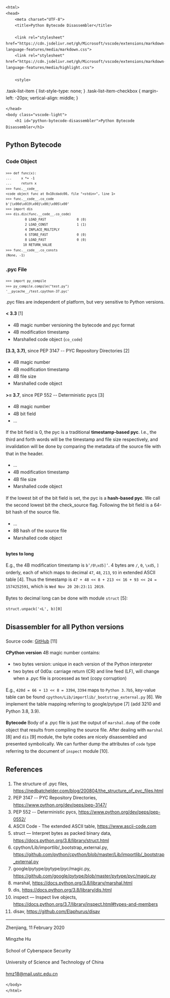 <!DOCTYPE html>
    <html>
    <head>
        <meta charset="UTF-8">
        <title>Python Bytecode Disassembler</title>
        
        <link rel="stylesheet" href="https://cdn.jsdelivr.net/gh/Microsoft/vscode/extensions/markdown-language-features/media/markdown.css">
        <link rel="stylesheet" href="https://cdn.jsdelivr.net/gh/Microsoft/vscode/extensions/markdown-language-features/media/highlight.css">
        
        <style>
.task-list-item { list-style-type: none; } .task-list-item-checkbox { margin-left: -20px; vertical-align: middle; }
</style>
        <style>
            body {
                font-family: -apple-system, BlinkMacSystemFont, 'Segoe WPC', 'Segoe UI', 'Ubuntu', 'Droid Sans', sans-serif;
                font-size: 14px;
                line-height: 1.6;
            }
        </style>
        
        
    </head>
    <body class="vscode-light">
        <h1 id="python-bytecode-disassembler">Python Bytecode Disassembler</h1>
<h2 id="python-bytecode">Python Bytecode</h2>
<h3 id="code-object">Code Object</h3>
<pre><code><code><div>&gt;&gt;&gt; def func(x):
...     x *= -1
...     return x
&gt;&gt;&gt; func.__code__
&lt;code object func at 0x10cdadc00, file &quot;&lt;stdin&gt;&quot;, line 1&gt;
&gt;&gt;&gt; func.__code__.co_code
b'|\x00d\x019\x00}\x00|\x00S\x00’
&gt;&gt;&gt; import dis
&gt;&gt;&gt; dis.dis(func.__code__.co_code)
          0 LOAD_FAST                0 (0)
          2 LOAD_CONST               1 (1)
          4 INPLACE_MULTIPLY
          6 STORE_FAST               0 (0)
          8 LOAD_FAST                0 (0)
         10 RETURN_VALUE
&gt;&gt;&gt; func.__code__.co_consts
(None, -1)
</div></code></code></pre>
<h3 id="pyc-file">.pyc File</h3>
<pre><code><code><div>&gt;&gt;&gt; import py_compile
&gt;&gt;&gt; py_compile.compile(&quot;test.py&quot;)
'__pycache__/test.cpython-37.pyc'
</div></code></code></pre>
<p>.pyc files are independent of platform, but very sensitive to Python versions.</p>
<p><strong>&lt; 3.3</strong> [1]</p>
<ul>
<li>4B magic number versioning the bytecode and pyc format</li>
<li>4B modification timestamp</li>
<li>Marshalled code object (<code>co_code</code>)</li>
</ul>
<p><strong>[3.3, 3.7)</strong>, since PEP 3147 -- PYC Repository Directories [2]</p>
<ul>
<li>4B magic number</li>
<li>4B modification timestamp</li>
<li>4B file size</li>
<li>Marshalled code object</li>
</ul>
<p><strong>&gt;= 3.7</strong>, since PEP 552 -- Deterministic pycs [3]</p>
<ul>
<li>4B magic number</li>
<li>4B bit field</li>
<li>...</li>
</ul>
<p>If the bit field is 0, the pyc is a traditional <strong>timestamp-based pyc</strong>. I.e., the third and forth words will be the timestamp and file size respectively, and invalidation will be done by comparing the metadata of the source file with that in the header.</p>
<ul>
<li>...</li>
<li>4B modification timestamp</li>
<li>4B file size</li>
<li>Marshalled code object</li>
</ul>
<p>If the lowest bit of the bit field is set, the pyc is a <strong>hash-based pyc</strong>. We call the second lowest bit the check_source flag. Following the bit field is a 64-bit hash of the source file.</p>
<ul>
<li>...</li>
<li>8B hash of the source file</li>
<li>Marshalled code object</li>
</ul>
<p><img src="file:////Users/hmz/Documents/HMZ/fig/4-0.png" alt=""></p>
<p><strong>bytes to long</strong></p>
<p>E.g., the 4B modification timestamp is <code>b’/0\xd5]’</code>. 4 bytes are <code>/</code>, <code>0</code>, <code>\xd5</code>, <code>]</code> orderly, each of which maps to decimal <code>47</code>, <code>48</code>, <code>213</code>, <code>93</code> in extended ASCII table [4]. Thus the timestamp is <code>47 + 48 &lt;&lt; 8 + 213 &lt;&lt; 16 + 93 &lt;&lt; 24 = 1574252591</code>, which is <code>Wed Nov 20 20:23:11 2019</code>.</p>
<p>Bytes to decimal long can be done with module <code>struct</code> [5]:</p>
<pre><code class="language-python"><div>struct.unpack(<span class="hljs-string">'&lt;L'</span>, b)[<span class="hljs-number">0</span>]
</div></code></pre>
<h2 id="disassembler-for-all-python-versions">Disassembler for all Python versions</h2>
<p>Source code: <a href="https://github.com/Elaphurus/disav">GitHub</a> [11]</p>
<p><strong>CPython version</strong> 4B magic number contains:</p>
<ul>
<li>two bytes version: unique in each version of the Python interpreter</li>
<li>two bytes of 0d0a: carriage return (CR) and line feed (LF), will change when a .pyc file is processed as text (copy corruption)</li>
</ul>
<p>E.g., <code>420d = 66 + 13 &lt;&lt; 8 = 3394</code>, <code>3394</code> maps to <code>Python 3.7b5</code>, key-value table can be found <code>cpython/Lib/importlib/_bootstrap_external.py</code> [6]. We implement the table mapping referring to google/pytype [7] (add 3210 and Python 3.8, 3.9).</p>
<p><strong>Bytecode</strong> Body of a .pyc file is just the output of <code>marshal.dump</code> of the code object that results from compiling the source file. After dealing with <code>marshal</code> [8] and <code>dis</code> [9] module, the byte codes are nicely disassembled and presented symbolically. We can further dump the attributes of <code>code</code> type referring to the document of <code>inspect</code> module [10].</p>
<h2 id="references">References</h2>
<ol>
<li>The structure of .pyc files, <a href="https://nedbatchelder.com/blog/200804/the_structure_of_pyc_files.html">https://nedbatchelder.com/blog/200804/the_structure_of_pyc_files.html</a></li>
<li>PEP 3147 -- PYC Repository Directories, <a href="https://www.python.org/dev/peps/pep-3147/">https://www.python.org/dev/peps/pep-3147/</a></li>
<li>PEP 552 -- Deterministic pycs, <a href="https://www.python.org/dev/peps/pep-0552/">https://www.python.org/dev/peps/pep-0552/</a></li>
<li>ASCII Code - The extended ASCII table, <a href="https://www.ascii-code.com">https://www.ascii-code.com</a></li>
<li>struct — Interpret bytes as packed binary data, <a href="https://docs.python.org/3.8/library/struct.html">https://docs.python.org/3.8/library/struct.html</a></li>
<li>cpython/Lib/importlib/_bootstrap_external.py, <a href="https://github.com/python/cpython/blob/master/Lib/importlib/_bootstrap_external.py">https://github.com/python/cpython/blob/master/Lib/importlib/_bootstrap_external.py</a></li>
<li>google/pytype/pytype/pyc/magic.py, <a href="https://github.com/google/pytype/blob/master/pytype/pyc/magic.py">https://github.com/google/pytype/blob/master/pytype/pyc/magic.py</a></li>
<li>marshal, <a href="https://docs.python.org/3.8/library/marshal.html">https://docs.python.org/3.8/library/marshal.html</a></li>
<li>dis, <a href="https://docs.python.org/3.8/library/dis.html">https://docs.python.org/3.8/library/dis.html</a></li>
<li>inspect — Inspect live objects, <a href="https://docs.python.org/3.7/library/inspect.html#types-and-members">https://docs.python.org/3.7/library/inspect.html#types-and-members</a></li>
<li>disav, <a href="https://github.com/Elaphurus/disav">https://github.com/Elaphurus/disav</a></li>
</ol>
<hr>
<p>Zhenjiang, 11 February 2020</p>
<p>Mingzhe Hu</p>
<p>School of Cyberspace Security</p>
<p>University of Science and Technology of China</p>
<p><a href="mailto:hmz18@mail.ustc.edu.cn">hmz18@mail.ustc.edu.cn</a></p>

    </body>
    </html>